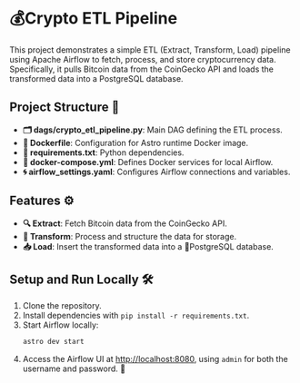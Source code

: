 # 💰Crypto ETL Pipeline 

This project demonstrates a simple ETL (Extract, Transform, Load) pipeline using Apache Airflow to fetch, process, and store cryptocurrency data. Specifically, it pulls Bitcoin data from the CoinGecko API and loads the transformed data into a PostgreSQL database.

## Project Structure 📂
- **🗂 dags/crypto_etl_pipeline.py**: Main DAG defining the ETL process.
- **🐳 Dockerfile**: Configuration for Astro runtime Docker image.
- **📄 requirements.txt**: Python dependencies.
- **🐳 docker-compose.yml**: Defines Docker services for local Airflow.
- **🌀 airflow_settings.yaml**: Configures Airflow connections and variables.

## Features ⚙️
- **🔍 Extract**: Fetch Bitcoin data from the CoinGecko API.
- **🔄 Transform**: Process and structure the data for storage.
- **📥 Load**: Insert the transformed data into a 🐘PostgreSQL database.

## Setup and Run Locally 🛠️
1. Clone the repository. 
2. Install dependencies with `pip install -r requirements.txt`.
3. Start Airflow locally:
   ```bash
   astro dev start
   ```
4. Access the Airflow UI at [http://localhost:8080](http://localhost:8080), using `admin` for both the username and password. 🔑


